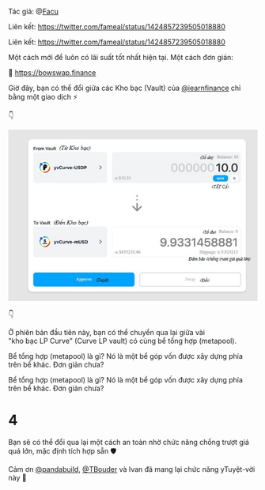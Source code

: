 Tác giả: @[Facu](https://twitter.com/fameal)

Liên kết: https://twitter.com/fameal/status/1424857239505018880

Liên kết: https://twitter.com/fameal/status/1424857239505018880

Một cách mới để luôn có lãi suất tốt nhất hiện tại. Một cách đơn giản:

🏹 https://bowswap.finance

Giờ đây, bạn có thể đổi giữa các Kho bạc (Vault) của [@iearnfinance](https://twitter.com/iearnfinance) chỉ bằng một giao dịch ⚡️

👇

![](image1_bowswap_vi.jpg)

👇

Ở phiên bản đầu tiên này, bạn có thể chuyển qua lại giữa vài "kho&nbsp;bạc&nbsp;LP&nbsp;Curve" (Curve&nbsp;LP&nbsp;vault) có cùng bể tổng hợp (metapool).

Bể tổng hợp (metapool) là gì? Nó là một bể góp vốn được xây dựng phía trên bể khác. Đơn giản chưa?

Bể tổng hợp (metapool) là gì? Nó là một bể góp vốn được xây dựng phía trên bể khác. Đơn giản chưa?

# 4

Bạn sẽ có thể đổi qua lại một cách an toàn nhờ chức năng chống trượt giá quá lớn, mặc định tích hợp sẵn 🛡️

Cảm ơn [@pandabuild](https://twitter.com/pandabuild), [@TBouder](https://twitter.com/TBouder) và Ivan đã mang lại chức năng yTuyệt-vời này 🚀
